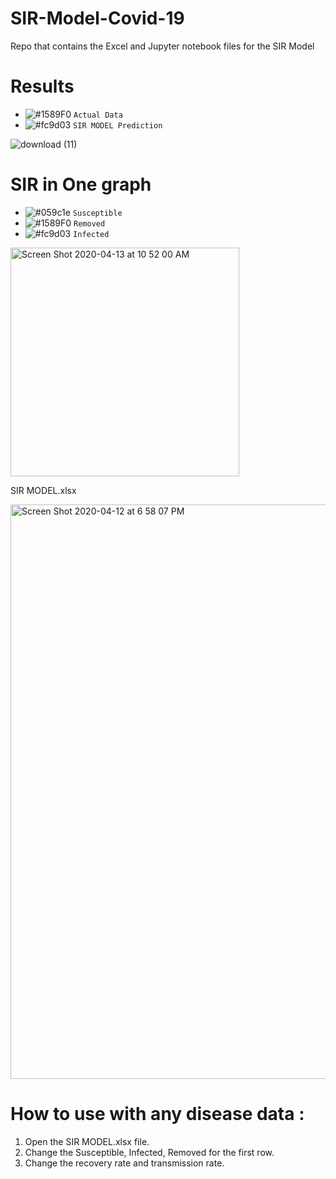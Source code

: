 # SIR-Model-Covid-19
Repo that contains the Excel and Jupyter notebook files for the SIR Model

# Results
- ![#1589F0](https://placehold.it/15/1589F0/000000?text=+) `Actual Data`
- ![#fc9d03](https://placehold.it/15/fc9d03/000000?text=+) `SIR MODEL Prediction`


![download (11)](https://user-images.githubusercontent.com/53033648/79083872-cc56cf00-7cfe-11ea-954c-b786739963b3.png)



# SIR in One graph
- ![#059c1e](https://placehold.it/15/059c1e/000000?text=+) `Susceptible`
- ![#1589F0](https://placehold.it/15/1589F0/000000?text=+) `Removed`
- ![#fc9d03](https://placehold.it/15/fc9d03/000000?text=+) `Infected`


<img width="366" alt="Screen Shot 2020-04-13 at 10 52 00 AM" src="https://user-images.githubusercontent.com/53033648/79130376-de735480-7d74-11ea-8446-c34e8ea9383f.png">



SIR MODEL.xlsx

<img width="919" alt="Screen Shot 2020-04-12 at 6 58 07 PM" src="https://user-images.githubusercontent.com/53033648/79081920-afff6600-7cef-11ea-94f1-705a04ef29be.png">


# How to use with any disease data : 
1. Open the SIR MODEL.xlsx file.
2. Change the Susceptible, Infected, Removed for the first row.
3. Change the recovery rate and transmission rate.

